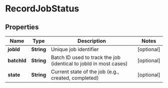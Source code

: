 

# RecordJobStatus


## Properties

Name | Type | Description | Notes
------------ | ------------- | ------------- | -------------
**jobId** | **String** | Unique job identifier |  [optional]
**batchId** | **String** | Batch ID used to track the job (identical to jobId in most cases) |  [optional]
**state** | **String** | Current state of the job (e.g., created, completed) |  [optional]



